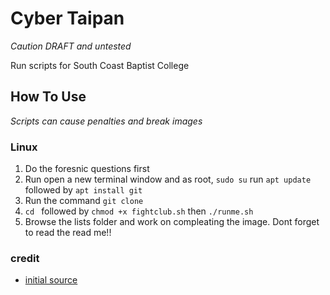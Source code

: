 # Cyber Taipan
_Caution DRAFT and untested_

Run scripts for South Coast Baptist College 

## How To Use
*Scripts can cause penalties and break images*

### Linux 
1. Do the foresnic questions first
1. Run open a new terminal window and as root, `sudo su` run `apt update` followed by `apt install git`
1. Run the command `git clone`
1. `cd ` followed by `chmod +x fightclub.sh` then `./runme.sh`
1. Browse the lists folder and work on compleating the image. Dont forget to read the read me!!

### credit
* [initial source](https://github.com/MarKyehus/CyPatriot/blob/master/README.md)
